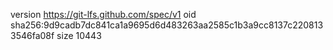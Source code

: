 version https://git-lfs.github.com/spec/v1
oid sha256:9d9cadb7dc841ca1a9695d6d483263aa2585c1b3a9cc8137c2208133546fa08f
size 10443
